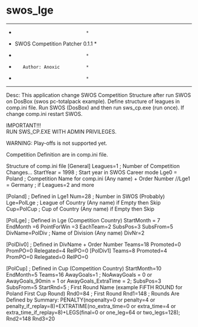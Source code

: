# swos_lge

**********************************
*                                *
* SWOS Competition Patcher 0.1.1 *
*                                *
*        Author: Anoxic          *
*                                *
**********************************

Desc:
This application change SWOS Competition Structure after run SWOS on DosBox (swos pc-totalpack example).
Define structure of leagues in comp.ini file. Run SWOS (DosBox) and then run sws_cp.exe (run once).
If change comp.ini restart SWOS. 

IMPORTANT!!!  
RUN SWS_CP.EXE WITH ADMIN PRIVILEGES.

WARNING: Play-offs is not supported yet.

Competition Definition are in comp.ini file.

Structure of comp.ini file
[General]
Leagues=1	; Number of Competition Changes...
StartYear = 1998	; Start year in SWOS Career mode
Lge0 = Poland		; Competition Name for comp.ini (Any name) + Order Number
//Lge1 = Germany	; if Leagues=2 and more 

[Poland]			; Defined in Lge1
Num=28				; Number in SWOS (Probably)
Lge=PolLge			; League of Country (Any name) if Empty then Skip
Cup=PolCup			; Cup of Country (Any name) if Empty then Skip

[PolLge]			; Defined in Lge (Competition Country)
StartMonth = 7		
EndMonth =6
PointForWin =3
EachTeam=2
SubsPos=3
SubsFrom=5
DivName=PolDiv		; Name of Division (Any name)
DivNr=2

[PolDiv0]			; Defined in DivName + Order Number
Teams=18
Promoted=0
PromPO=0
Relegated=4
RelPO=0
[PolDiv1]
Teams=8
Promoted=4
PromPO=0
Relegated=0
RelPO=0

[PolCup]			; Defined in Cup (Competition Country)
StartMonth=10
EndMonth=5
Teams=16
AwayGoals=1			; NoAwayGoals = 0 or AwayGoals_90min = 1 or AwayGoals_ExtraTime = 2;
SubsPos=3
SubsFrom=5
StartRnd=5			; First Round Name (example FiFTH ROUND for Poland First Cup Round)
Rnd0=84				; First Round 
Rnd1=148			; Rounds Are Defined by Summary: PENALTY(nopenalty=0 or penalty=4 or penalty_if_replay=8)+EXTRATIME(no_extra_time=0 or extra_time=4 or extra_time_if_replay=8)+LEGS(final=0 or one_leg=64 or two_legs=128);
Rnd2=148
Rnd3=20


 
